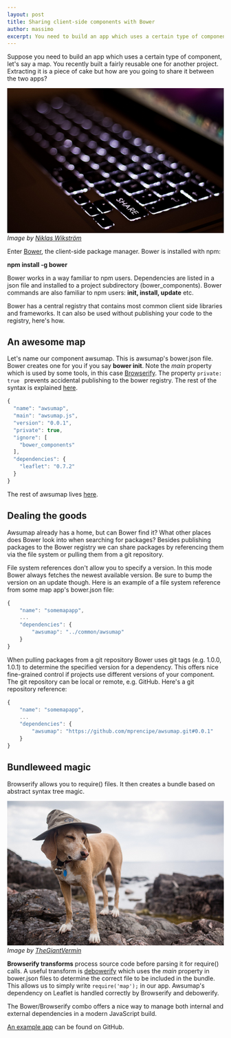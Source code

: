 ```yaml
---
layout: post
title: Sharing client-side components with Bower
author: massimo
excerpt: You need to build an app which uses a certain type of component. You recently built one for another project. Extracting it is a piece of cake but how are you going to share it between the two apps?
---
```


Suppose you need to build an app which uses a certain type of component, let's say a map. You recently built a fairly reusable one for another project. Extracting it is a piece of cake but how are you going to share it between the two apps?

![Sharing](/img/sharing-client-side-components-with-bower/sharing.jpg)
*Image by [Niklas Wikström](http://www.flickr.com/photos/niklaswikstrom/5214708665/)*

Enter [Bower](http://bower.io), the client-side package manager. Bower is installed with npm:

**npm install -g bower**

Bower works in a way familiar to npm users. Dependencies are listed in a json file and installed to a project subdirectory (bower_components). Bower commands are also familiar to npm users: **init, install, update** etc.

Bower has a central registry that contains most common client side libraries and frameworks. It can also be used without publishing your code to the registry, here's how.

## An awesome map
Let's name our component awsumap. This is awsumap's bower.json file. Bower creates one for you if you say **bower init**.
Note the _main_ property which is used by some tools, in this case [Browserify](http://browserify.org). The property ```private: true ``` prevents accidental publishing to the bower registry. The rest of the syntax is explained [here](https://github.com/bower/bower.json-spec).

```javascript
{
  "name": "awsumap",
  "main": "awsumap.js",
  "version": "0.0.1",
  "private": true,
  "ignore": [
    "bower_components"
  ],
  "dependencies": {
    "leaflet": "0.7.2"
  }
}
```

The rest of awsumap lives [here](https://github.com/mprencipe/awsumap).

## Dealing the goods
Awsumap already has a home, but can Bower find it? What other places does Bower look into when searching for packages? Besides publishing packages to the Bower registry we can share packages by referencing them via the file system or pulling them from a git repository.

File system references don't allow you to specify a version. In this mode Bower always fetches the newest available version. Be sure to bump the version on an update though. Here is an example of a file system reference from some map app's bower.json file:

```javascript
{
	"name": "somemapapp",
	...
	"dependencies": {
		"awsumap": "../common/awsumap"
	}
}
```

When pulling packages from a git repository Bower uses git tags (e.g. 1.0.0, 1.0.1) to determine the specified version for a dependency. This offers nice fine-grained control if projects use different versions of your component. The git repository can be local or remote, e.g. GitHub. Here's a git repository reference:

```javascript
{
	"name": "somemapapp",
	...
	"dependencies": {
		"awsumap": "https://github.com/mprencipe/awsumap.git#0.0.1"
	}
}
```

## Bundleweed magic
Browserify allows you to require() files. It then creates a bundle based on abstract syntax tree magic.

![Browserify](/img/sharing-client-side-components-with-bower/wizard.jpg)
*Image by [TheGiantVermin](http://www.flickr.com/photos/tudor/9201416844/)*

**Browserify transforms** process source code before parsing it for require() calls. A useful transform is [debowerify](https://github.com/eugeneware/debowerify) which uses the _main_ property in bower.json files to determine the correct file to be included in the bundle. This allows us to simply write ```require('map');``` in our app. Awsumap's dependency on Leaflet is handled correctly by Browserify and debowerify.

The Bower/Browserify combo offers a nice way to manage both internal and external dependencies in a modern JavaScript build.

[An example app](https://github.com/mprencipe/somemapapp) can be found on GitHub.